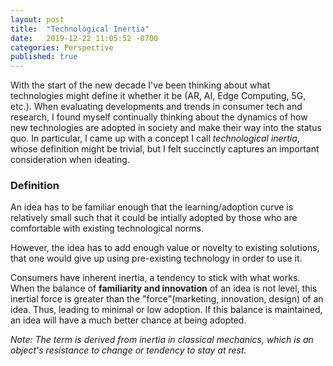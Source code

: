 ```yaml
---
layout: post
title:  "Technological Inertia"
date:   2019-12-22 11:05:52 -0700
categories: Perspective
published: true
---
```

With the start of the new decade I've been thinking
about what technologies might define it whether it be
(AR, AI, Edge Computing, 5G, etc.). When evaluating 
developments and trends in consumer tech and research, I found
myself continually thinking about the dynamics of how 
new technologies are adopted in society and make their way 
into the status quo. In particular, I came up with a 
concept I call *technological inertia*, whose definition
might be trivial, but I felt succinctly captures an important 
consideration when ideating.

### Definition
An idea has to be familiar enough that the learning/adoption curve is relatively
small such that it could be intially adopted by those who are comfortable with existing technological norms. 

However, the idea has to add enough value or novelty to existing solutions, that one would give up using pre-existing 
technology in order to use it. 

Consumers have inherent inertia, a tendency to stick with what works. When the balance of **familiarity and innovation** of an idea is not level, this inertial force is greater than the "force"(marketing, innovation, design) of an idea. Thus, leading to minimal or low adoption. If this balance is maintained, an idea will have a much better chance at being adopted. 


*Note: The term is derived from inertia in classical mechanics, which is an object's resistance to change or tendency to stay at rest.*

